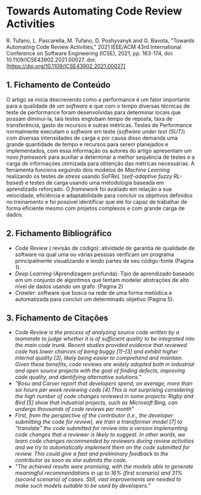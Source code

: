 # Towards Automating Code Review Activities

R. Tufano, L. Pascarella, M. Tufano, D. Poshyvanyk and G. Bavota, "Towards Automating Code Review Activities," 2021 IEEE/ACM 43rd International Conference on Software Engineering (ICSE), 2021, pp. 163-174, doi: 10.1109/ICSE43902.2021.00027. doi: [https://doi.org/10.1109/ICSE43902.2021.00027]

## 1. Fichamento de Conteúdo

O artigo se inicia descrevendo como a performance é um fator importante para a qualidade de um _software_ e que com o tempo diversas técnicas de teste de performance foram desenvolvidas para determinar locais que possam diminui-la, tais testes englobam tempo de reposta, taxa de transferência, gasto de recursos e outras métricas. Testes de Performance normalmente executam o _software_ em teste (_software under test (SUT)_) com diversas intensidades de carga e por causa disso demanda uma grande quantidade de tempo e recursos para serem planejados e implementados, com essa informação os autores do artigo apresentam um novo _framework_ para auxiliar a determinar a melhor sequência de testes e a carga de informações otimizada para obtenção das métricas necessárias. A ferramenta funciona seguindo dois modelos de _Machine Learning_ realizando os testes de _stress_ usando _SaFReL_ (_self-adaptive fuzzy RL-based_) e testes de carga usando uma metodologia baseada em aprendizado reforçado. O _framework_ foi avaliado em relação a sua velocidade, eficiência e adaptabilidade para concluir os objetivos definidos no treinamento e foi possível identificar que ele foi capaz de trabalhar de forma eficiente mesmo com projetos complexos e com grande carga de dados.

## 2. Fichamento Bibliográfico

- _Code Review_ ( revisão de código): atividade de garantia de qualidade de software na qual uma ou várias pessoas verificam um programa principalmente visualizando e lendo partes de seu código-fonte (Pagina 1).
- _Deep Learning_ (Aprendizagem profunda): Tipo de aprendizado baseado em um conjunto de algoritmos que tentam modelar abstrações de alto nível de dados usando um grafo .(Pagina 2)
- _Crawler_: software que busca na rede de uma forma metódica e automatizada para concluir um determinado objetivo (Pagina 5).

## 3. Fichamento de Citações

- _Code Review is the process of analyzing source code written by a teammate to judge whether it is of sufficient quality to be integrated into the main code trunk. Recent studies provided evidence that reviewed code has lower chances of being buggy [1]–[3] and exhibit higher internal quality [3], likely being easier to comprehend and maintain. Given these benefits, code reviews are widely adopted both in industrial and open source projects with the goal of finding defects, improving code quality, and identifying alternative solutions."_
- _"Bosu and Carver report that developers spend, on average, more than six hours per week reviewing code [4].This is not surprising considering the high number of code changes reviewed in some projects: Rigby and Bird [5] show that industrial projects, such as Microsoft Bing, can undergo thousands of code reviews per month"_
- _First, from the perspective of the contributor (i.e., the developer submitting the code for review), we train a transformer model [7] to “translate” the code submitted for review into a version implementing code changes that a reviewer is likely to suggest. In other words, we learn code changes recommended by reviewers during review activities and we try to automatically implement them on the code submitted for review. This could give a fast and preliminary feedback to the contributor as soon as she submits the code._
- _"The achieved results were promising, with the models able to generate meaningful recommendations in up to 16% (first scenario) and 31% (second scenario) of cases. Still, vast improvements are needed to make such models suitable to be used by developers."_
